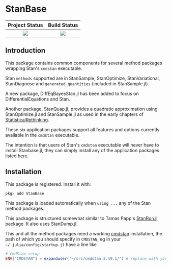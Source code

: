 # StanBase

| **Project Status**          |  **Build Status** |
|:---------------------------:|:-----------------:|
|![][project-status-img] | ![][CI-build] |

[docs-dev-img]: https://img.shields.io/badge/docs-dev-blue.svg
[docs-dev-url]: https://stanjulia.github.io/StanBase.jl/latest

[docs-stable-img]: https://img.shields.io/badge/docs-stable-blue.svg
[docs-stable-url]: https://stanjulia.github.io/StanBase.jl/stable

[CI-build]: https://github.com/stanjulia/StanBase.jl/workflows/CI/badge.svg?branch=master

[issues-url]: https://github.com/stanjulia/StanBase.jl/issues

[project-status-img]: https://img.shields.io/badge/lifecycle-stable-green.svg

## Introduction

This package contains common components for several method packages wrapping Stan's `cmdstan` executable. 

Stan `methods` supported are in StanSample, StanOptimize, StanVariational, StanDiagnose and `generated_quantities` (included in StanSample.jl). 

A new package, DiffEqBayesStan.jl has been added to focus on DifferentialEquations and Stan.

Another package, StanQuap.jl, provides a quadratic approximation using StanOptimize.jl and StanSample.jl as used in the early chapters of [StatisticalRethinking](https://github.com/StatisticalRethinkingJulia).

These six application packages support all features and options currently available in the `cmdstan` executable.

The intention is that users of Stan's `cmdstan` executable will never have to install Stanbase.jl, they can simply install any of the application packages listed [here](https://github.com/StanJulia). 

## Installation

This package is registered. Install it with:
```Julia
pkg> add StanBase
```

This package is loaded automatically when `using ...` any of the Stan method packages.

This package is structured somewhat similar to Tamas Papp's [StanRun.jl](https://github.com/tpapp/StanRun.jl) package. It also uses StanDump.jl. 

This and all the method packages need a working [cmdstan](https://mc-stan.org/users/interfaces/cmdstan.html) installation, the path of which you should specify in `CMDSTAN`, eg in your `~/.julia/config/startup.jl` have a line like
```julia
# CmdStan setup
ENV["CMDSTAN"] = expanduser("~/src/cmdstan-2.19.1/") # replace with your path
```

